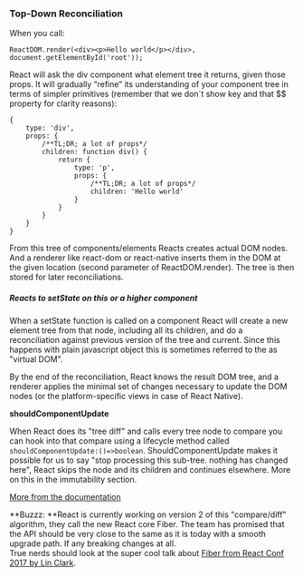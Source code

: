 ### Top-Down Reconciliation

When you call:

```
ReactDOM.render(<div><p>Hello world</p></div>, document.getElementById('root'));
```

React will ask the div component what element tree it returns, given those props. It will gradually “refine” its understanding of your component tree in terms of simpler primitives \(remember that we don´t show key and that $$ property for clarity reasons\):

```
{
    type: 'div',
    props: {
        /**TL;DR; a lot of props*/
        children: function div() {
            return {
                type: 'p',
                props: {
                    /**TL;DR; a lot of props*/
                    children: 'Hello world'
                }
            }
        }
    }
}
```

From this tree of components/elements Reacts creates actual DOM nodes. And a renderer like react-dom or react-native inserts them in the DOM at the given location \(second parameter of ReactDOM.render\). The tree is then stored for later reconciliations.

##### Reacts to setState on this or a higher component

When a setState function is called on a component React will create a new element tree from that node, including all its children, and do a reconciliation against previous version of the tree and current. Since this happens with plain javascript object this is sometimes referred to the as "virtual DOM".

By the end of the reconciliation, React knows the result DOM tree, and a renderer  applies the minimal set of changes necessary to update the DOM nodes \(or the platform-specific views in case of React Native\).

**shouldComponentUpdate**

When React does its "tree diff" and calls every tree node to compare you can hook into that compare using a lifecycle method called `shouldComponentUpdate:()=>boolean`.  ShouldComponentUpdate makes it possible for us to say "stop processing this sub-tree. nothing has changed here", React skips the node and its children and continues elsewhere. More on this in the immutability section.

[More from the documentation](https://facebook.github.io/react/docs/optimizing-performance.html#shouldcomponentupdate-in-action)

**Buzzz: **React is currently working on version 2 of this "compare/diff" algorithm, they call the new React core Fiber. The team has promised that the API should be very close to the same as it is today with a smooth upgrade path. If any breaking changes at all.  
True nerds should look at the super cool talk about [Fiber from React Conf 2017 by Lin Clark](https://youtu.be/S8HXkEnA48g?list=WL&t=6702).

